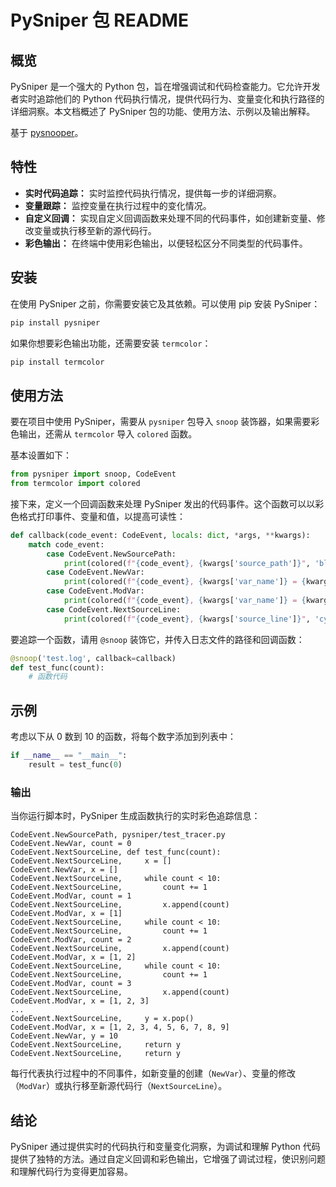 # PySniper 包 README

## 概览

PySniper 是一个强大的 Python 包，旨在增强调试和代码检查能力。它允许开发者实时追踪他们的 Python 代码执行情况，提供代码行为、变量变化和执行路径的详细洞察。本文档概述了 PySniper 包的功能、使用方法、示例以及输出解释。

基于 [pysnooper](https://github.com/cool-RR/PySnooper)。

## 特性

- **实时代码追踪：** 实时监控代码执行情况，提供每一步的详细洞察。
- **变量跟踪：** 监控变量在执行过程中的变化情况。
- **自定义回调：** 实现自定义回调函数来处理不同的代码事件，如创建新变量、修改变量或执行移至新的源代码行。
- **彩色输出：** 在终端中使用彩色输出，以便轻松区分不同类型的代码事件。

## 安装

在使用 PySniper 之前，你需要安装它及其依赖。可以使用 pip 安装 PySniper：

```sh
pip install pysniper
```

如果你想要彩色输出功能，还需要安装 `termcolor`：

```sh
pip install termcolor
```

## 使用方法

要在项目中使用 PySniper，需要从 `pysniper` 包导入 `snoop` 装饰器，如果需要彩色输出，还需从 `termcolor` 导入 `colored` 函数。

基本设置如下：

```python
from pysniper import snoop, CodeEvent
from termcolor import colored
```

接下来，定义一个回调函数来处理 PySniper 发出的代码事件。这个函数可以以彩色格式打印事件、变量和值，以提高可读性：

```python
def callback(code_event: CodeEvent, locals: dict, *args, **kwargs):
    match code_event:
        case CodeEvent.NewSourcePath:
            print(colored(f"{code_event}, {kwargs['source_path']}", 'blue'))
        case CodeEvent.NewVar:
            print(colored(f"{code_event}, {kwargs['var_name']} = {kwargs['var_value']}", 'yellow'))
        case CodeEvent.ModVar:
            print(colored(f"{code_event}, {kwargs['var_name']} = {kwargs['var_value']}", 'green'))
        case CodeEvent.NextSourceLine:
            print(colored(f"{code_event}, {kwargs['source_line']}", 'cyan'))
```

要追踪一个函数，请用 `@snoop` 装饰它，并传入日志文件的路径和回调函数：

```python
@snoop('test.log', callback=callback)
def test_func(count):
    # 函数代码
```

## 示例

考虑以下从 0 数到 10 的函数，将每个数字添加到列表中：

```python
if __name__ == "__main__":
    result = test_func(0)
```

### 输出

当你运行脚本时，PySniper 生成函数执行的实时彩色追踪信息：


```
CodeEvent.NewSourcePath, pysniper/test_tracer.py
CodeEvent.NewVar, count = 0
CodeEvent.NextSourceLine, def test_func(count):
CodeEvent.NextSourceLine,     x = []
CodeEvent.NewVar, x = []
CodeEvent.NextSourceLine,     while count < 10:
CodeEvent.NextSourceLine,         count += 1
CodeEvent.ModVar, count = 1
CodeEvent.NextSourceLine,         x.append(count)
CodeEvent.ModVar, x = [1]
CodeEvent.NextSourceLine,     while count < 10:
CodeEvent.NextSourceLine,         count += 1
CodeEvent.ModVar, count = 2
CodeEvent.NextSourceLine,         x.append(count)
CodeEvent.ModVar, x = [1, 2]
CodeEvent.NextSourceLine,     while count < 10:
CodeEvent.NextSourceLine,         count += 1
CodeEvent.ModVar, count = 3
CodeEvent.NextSourceLine,         x.append(count)
CodeEvent.ModVar, x = [1, 2, 3]
...
CodeEvent.NextSourceLine,     y = x.pop()
CodeEvent.ModVar, x = [1, 2, 3, 4, 5, 6, 7, 8, 9]
CodeEvent.NewVar, y = 10
CodeEvent.NextSourceLine,     return y
CodeEvent.NextSourceLine,     return y
```


每行代表执行过程中的不同事件，如新变量的创建（`NewVar`）、变量的修改（`ModVar`）或执行移至新源代码行（`NextSourceLine`）。

## 结论

PySniper 通过提供实时的代码执行和变量变化洞察，为调试和理解 Python 代码提供了独特的方法。通过自定义回调和彩色输出，它增强了调试过程，使识别问题和理解代码行为变得更加容易。